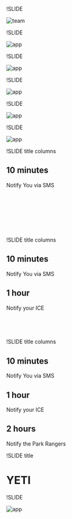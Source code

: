 !SLIDE

![team](images/team.png)

!SLIDE

![app](images/screen_shots/TS1-Home.png)

!SLIDE

![app](images/screen_shots/TS2-Info.png)

!SLIDE

![app](images/screen_shots/TS3-ICE.png)

!SLIDE

![app](images/screen_shots/TS7-ReturnTime.png)

!SLIDE

![app](images/screen_shots/TS8-HikeInProgress.png)

!SLIDE title columns

## 10 minutes

Notify You via SMS

## &nbsp;

## &nbsp;

!SLIDE title columns

## 10 minutes

Notify You via SMS

## 1 hour

Notify your ICE

## &nbsp;


!SLIDE title columns

## 10 minutes

Notify You via SMS

## 1 hour

Notify your ICE

## 2 hours

Notify the Park Rangers

!SLIDE title

# YETI

!SLIDE

![app](images/screen_shots/TS9-HELP.png)